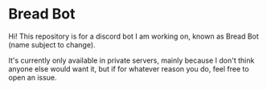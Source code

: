# Bread Bot
Hi! This repository is for a discord bot I am working on, known as Bread Bot (name subject to change).

It's currently only available in private servers, mainly because I don't think anyone else would want it, but if for whatever reason you do, feel free to open an issue.
